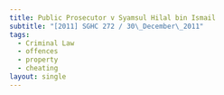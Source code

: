 ```yaml
---
title: Public Prosecutor v Syamsul Hilal bin Ismail
subtitle: "[2011] SGHC 272 / 30\_December\_2011"
tags:
  - Criminal Law
  - offences
  - property
  - cheating
layout: single
---
```


